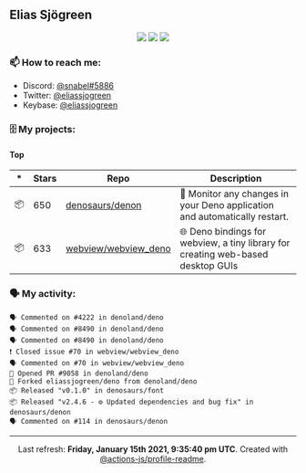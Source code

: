 ## Elias Sjögreen

<p align="center">
  <img src="https://img.shields.io/badge/🎂-dec. 2003-success" />
  <img src="https://img.shields.io/badge/🌎-Stockholm-informational" />
  <img src="https://img.shields.io/badge/👦-He/Him-informational" />
</p>

### 📫 How to reach me:

- Discord: [@snabel#5886](https://discord.com/users/267978757799673866)
- Twitter: [@eliassjogreen](https://twitter.com/eliassjogreen)
- Keybase: [@eliassjogreen](https://keybase.io/eliassjogreen)

### 🗄 My projects:

#### Top
|*|Stars|Repo|Description|
|---|---|---|---|
| 📦 | 650 | [denosaurs/denon](https://github.com/denosaurs/denon) | 👀 Monitor any changes in your Deno application and automatically restart. |
| 📦 | 633 | [webview/webview_deno](https://github.com/webview/webview_deno) | 🌐 Deno bindings for webview, a tiny library for creating web-based desktop GUIs |

### 🗣 My activity:

```
🗣 Commented on #4222 in denoland/deno
🗣 Commented on #8490 in denoland/deno
🗣 Commented on #8490 in denoland/deno
❗️ Closed issue #70 in webview/webview_deno
🗣 Commented on #70 in webview/webview_deno
💪 Opened PR #9058 in denoland/deno
🍴 Forked eliassjogreen/deno from denoland/deno
📦 Released "v0.1.0" in denosaurs/font
📦 Released "v2.4.6 - ⚙️ Updated dependencies and bug fix" in denosaurs/denon
🗣 Commented on #114 in denosaurs/denon
```

------------
<p align="center">Last refresh: <b>Friday, January 15th 2021, 9:35:40 pm UTC</b>. Created with <a href=https://github.com/marketplace/actions/profile-readme>@actions-js/profile-readme</a>.</p>
